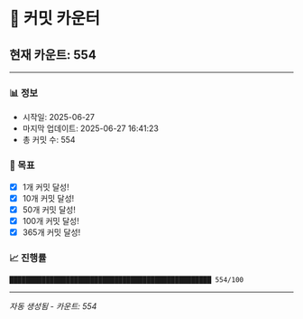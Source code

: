 # 🔢 커밋 카운터

## 현재 카운트: 554

---

### 📊 정보
- 시작일: 2025-06-27
- 마지막 업데이트: 2025-06-27 16:41:23
- 총 커밋 수: 554

### 🎯 목표
- [x] 1개 커밋 달성!
- [x] 10개 커밋 달성!
- [x] 50개 커밋 달성!
- [x] 100개 커밋 달성!
- [x] 365개 커밋 달성!

### 📈 진행률
```
██████████████████████████████████████████████████ 554/100
```

---
*자동 생성됨 - 카운트: 554*
